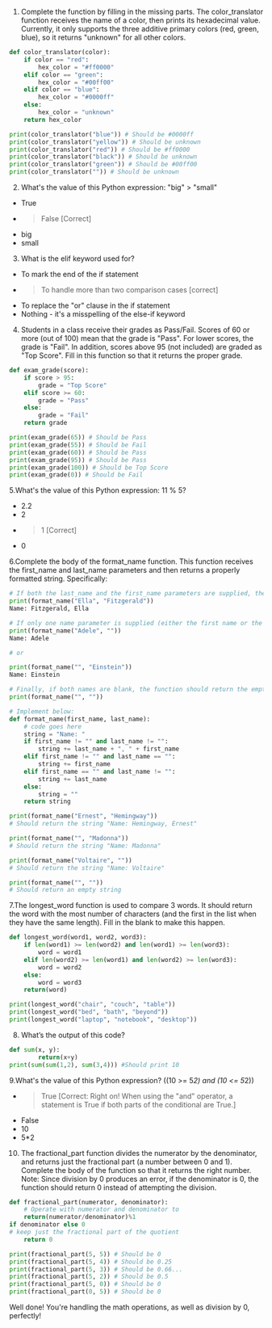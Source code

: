 1. Complete the function by filling in the missing parts. The color_translator function receives the name of a color, then prints its hexadecimal value. Currently, it only supports the three additive primary colors (red, green, blue), so it returns "unknown" for all other colors.
````Python
def color_translator(color):
	if color == "red":
		hex_color = "#ff0000"
	elif color == "green":
		hex_color = "#00ff00"
	elif color == "blue":
		hex_color = "#0000ff"
	else:
		hex_color = "unknown"
	return hex_color

print(color_translator("blue")) # Should be #0000ff
print(color_translator("yellow")) # Should be unknown
print(color_translator("red")) # Should be #ff0000
print(color_translator("black")) # Should be unknown
print(color_translator("green")) # Should be #00ff00
print(color_translator("")) # Should be unknown
````

2. What's the value of this Python expression: "big" > "small"
- True
- >False [Correct]
- big
- small

3. What is the elif keyword used for?
- To mark the end of the if statement
- > To handle more than two comparison cases [correct]
- To replace the "or" clause in the if statement
- Nothing - it's a misspelling of the else-if keyword

4. Students in a class receive their grades as Pass/Fail. Scores of 60 or more (out of 100) mean that the grade is "Pass". For lower scores, the grade is "Fail". In addition, scores above 95 (not included) are graded as "Top Score". Fill in this function so that it returns the proper grade.
````Python
def exam_grade(score):
	if score > 95:
		grade = "Top Score"
	elif score >= 60:
		grade = "Pass"
	else:
		grade = "Fail"
	return grade

print(exam_grade(65)) # Should be Pass
print(exam_grade(55)) # Should be Fail
print(exam_grade(60)) # Should be Pass
print(exam_grade(95)) # Should be Pass
print(exam_grade(100)) # Should be Top Score
print(exam_grade(0)) # Should be Fail
````
5.What's the value of this Python expression: 11 % 5?
- 2.2
- 2
- >1 [Correct]
- 0

6.Complete the body of the format_name function. This function receives the first_name and last_name parameters and then returns a properly formatted string.
Specifically:
````Python
# If both the last_name and the first_name parameters are supplied, the function should return like so:
print(format_name("Ella", "Fitzgerald"))
Name: Fitzgerald, Ella

# If only one name parameter is supplied (either the first name or the last name) , the function should return like so:
print(format_name("Adele", ""))
Name: Adele

# or

print(format_name("", "Einstein"))
Name: Einstein

# Finally, if both names are blank, the function should return the empty string:
print(format_name("", ""))

# Implement below:
def format_name(first_name, last_name):
	# code goes here
	string = "Name: "
	if first_name != "" and last_name != "":
		string += last_name + ", " + first_name
	elif first_name != "" and last_name == "":
		string += first_name
	elif first_name == "" and last_name != "":
		string += last_name
	else:
		string = ""
	return string 

print(format_name("Ernest", "Hemingway"))
# Should return the string "Name: Hemingway, Ernest"

print(format_name("", "Madonna"))
# Should return the string "Name: Madonna"

print(format_name("Voltaire", ""))
# Should return the string "Name: Voltaire"

print(format_name("", ""))
# Should return an empty string
````
7.The longest_word function is used to compare 3 words. It should return the word with the most number of characters (and the first in the list when they have the same length). Fill in the blank to make this happen.
````Python
def longest_word(word1, word2, word3):
	if len(word1) >= len(word2) and len(word1) >= len(word3):
		word = word1
	elif len(word2) >= len(word1) and len(word2) >= len(word3):
		word = word2
	else:
		word = word3
	return(word)

print(longest_word("chair", "couch", "table"))
print(longest_word("bed", "bath", "beyond"))
print(longest_word("laptop", "notebook", "desktop"))
````

8. What’s the output of this code?
````Python
def sum(x, y):
		return(x+y)
print(sum(sum(1,2), sum(3,4))) #Should print 10
````

9.What's the value of this Python expression?
((10 >= 5*2) and (10 <= 5*2))

- >True [Correct: Right on! When using the "and" operator, a statement is True if both parts of the conditional are True.]
- False
- 10
- 5*2

10. The fractional_part function divides the numerator by the denominator, and returns just the fractional part (a number between 0 and 1). Complete the body of the function so that it returns the right number.
Note: Since division by 0 produces an error, if the denominator is 0, the function should return 0 instead of attempting the division.
````Python
def fractional_part(numerator, denominator):
	# Operate with numerator and denominator to 
	return(numerator/denominator)%1 
if denominator else 0 
# keep just the fractional part of the quotient
	return 0

print(fractional_part(5, 5)) # Should be 0
print(fractional_part(5, 4)) # Should be 0.25
print(fractional_part(5, 3)) # Should be 0.66...
print(fractional_part(5, 2)) # Should be 0.5
print(fractional_part(5, 0)) # Should be 0
print(fractional_part(0, 5)) # Should be 0
````
Well done! You're handling the math operations, as well as
division by 0, perfectly!
